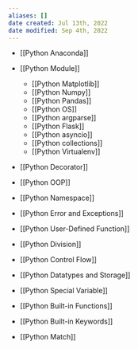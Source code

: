 ```yaml
---
aliases: []
date created: Jul 13th, 2022
date modified: Sep 4th, 2022
---
```

- [[Python Anaconda]]
- [[Python Module]]
	- [[Python Matplotlib]]
	- [[Python Numpy]]
	- [[Python Pandas]]
	- [[Python OS]]
	- [[Python argparse]]
	- [[Python Flask]]
	- [[Python asyncio]]
	- [[Python collections]]
	- [[Python Virtualenv]]

- [[Python Decorator]]
- [[Python OOP]]
- [[Python Namespace]]
- [[Python Error and Exceptions]]
- [[Python User-Defined Function]]
- [[Python Division]]
- [[Python Control Flow]]
- [[Python Datatypes and Storage]]
- [[Python Special Variable]]
- [[Python Built-in Functions]]
- [[Python Built-in Keywords]]
- [[Python Match]]  
